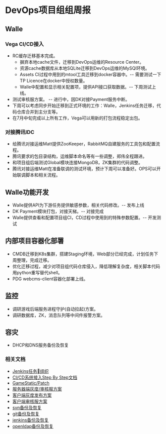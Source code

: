 # DevOps项目组组周报

## Walle

### Vega CI/CD接入

* RC缓存迁移基本完成。
  * 摒弃本地cache文件，迁移到DevOps运维的Resource Center。
  * 资源cache数据库从本地SQLite迁移到DevOps运维的MySQl环境。
  * Assets CI过程中用到的mtool工具迁移到docker容器中。-- 需要测试一下TP Licence在docker中授权数量。
  * Walle中配置和显示相关配置项，提供API接口获取数据。-- 下周测试上线。
* 测试审核服方案。 -- 进行中，因DK对接Payment服务中断。
* 下周可以考虑同步开始迁移到正式环境的工作：Walle，Jenkins任务迁移，代码仓库合并到主分支等。
* 在7月中旬完成以上所有工作，Vega可以用新的打包流程稳定出包。

### 对接腾讯IDC

* 给腾讯对接运维Matt提供ZooKeeper，RabbitMQ自建服务的工具包和配置流程。
* 腾讯要求的包目录结构，运维脚本命名等有一些调整，郑伟全程跟进。
* 和项目组后端测试Global模块连接MongoDB，ZK集群的代码调整。
* 腾讯对接运维Matt在准备联调的测试环境，预计下周可以准备好。OPS可以开始联调脚本和相关流程。

## Walle功能开发

* Walle提供API为下游任务提供敏感参数，相关代码修改。-- 发布上线
* DK Payment模块打包，对接天梯。-- 对接完成
* Walle提供查看和配置项目组CI，CD过程中使用到的特殊参数配置。-- 开发测试

## 内部项目容器化部署

* CMDB迁移到K8s集群，搭建Staging环境，Web部分已经完成，计划任务下周整理，完成迁移。
* 优化迁移过程，减少对项目组代码仓库侵入，降低理解复杂度，相关脚本代码用python重写替代shell。
* PDG webcms-client容器化部署上线。

## 监控

* 调研游戏后端服务进程守护(自动拉起)方案。
* 调研数据库，ZK，消息队列等中间件报警方案。

## 容灾

* DHCP和DNS服务备份及恢复

### 相关文档

* [Jenkins任务组织](https://git.youle.game/TC/TSD/DevOps/dune/wikis/jenkins_authorization)
* [CI/CD系统接入Step By Step文档](https://git.youle.game/TC/TSD/DevOps/dune/wikis/integrate_walle_step_by_step)
* [GameStatic/Patch](https://git.youle.game/TC/TSD/DevOps/dune/wikis/Release-Note-v0.1.2)
* [服务器端灰度/审核服方案](https://git.youle.game/TC/TSD/DevOps/dune/wikis/%E5%90%8E%E7%AB%AF%E6%96%87%E6%A1%A3/appstore_review_and_gray)
* [客户端灰度发布方案](https://git.youle.game/TC/TSD/DevOps/dune/wikis/%E5%89%8D%E7%AB%AF%E6%96%87%E6%A1%A3/gray-server)
* [客户端审核服方案](https://git.youle.game/TC/TSD/DevOps/dune/wikis/%E5%89%8D%E7%AB%AF%E6%96%87%E6%A1%A3/apple-review-version)
* [svn备份及恢复](https://git.youle.game/TC/TSD/OPS/documents/wikis/%E6%96%B0SVN%20%E5%A4%87%E4%BB%BD%E5%8F%8A%E6%81%A2%E5%A4%8D)
* [git备份及恢复](https://git.youle.game/TC/TSD/OPS/documents/wikis/GitLab%20%E5%A4%87%E4%BB%BD%E5%8F%8A%E6%81%A2%E5%A4%8D)
* [jenkins备份及恢复](https://git.youle.game/TC/TSD/OPS/documents/wikis/Jenkins%20%E5%A4%87%E4%BB%BD%E5%8F%8A%E6%81%A2%E5%A4%8D)
* [openldap备份及恢复](https://git.youle.game/TC/TSD/OPS/documents/wikis/Openldap%20%E5%A4%87%E4%BB%BD%E5%8F%8A%E6%81%A2%E5%A4%8D)

 